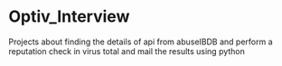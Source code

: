# Optiv_Interview
Projects about finding the details of api from abuseIBDB and perform a reputation check in virus total and mail the results using python
